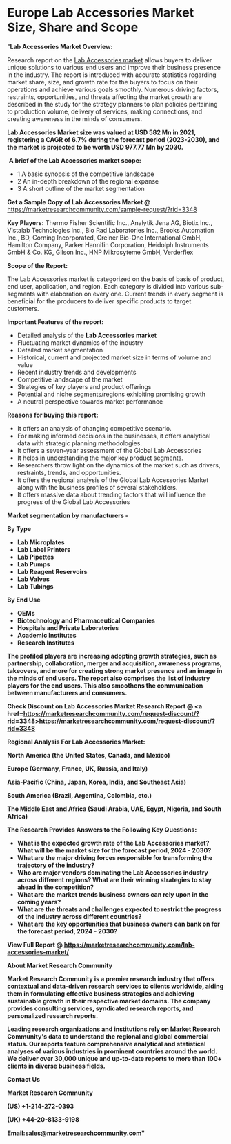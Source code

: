 # Europe Lab Accessories Market Size, Share and Scope
"<strong>Lab Accessories Market Overview:</strong>

Research report on the <a href=https://marketresearchcommunity.com/lab-accessories-market/>Lab Accessories market</a> allows buyers to deliver unique solutions to various end users and improve their business presence in the industry. The report is introduced with accurate statistics regarding market share, size, and growth rate for the buyers to focus on their operations and achieve various goals smoothly. Numerous driving factors, restraints, opportunities, and threats affecting the market growth are described in the study for the strategy planners to plan policies pertaining to production volume, delivery of services, making connections, and creating awareness in the minds of consumers.

<strong>Lab Accessories Market size was valued at USD 582 Mn in 2021, registering a CAGR of 6.7% during the forecast period (2023-2030), and the market is projected to be worth USD 977.77 Mn by 2030.</strong>

 <Strong>A brief of the Lab Accessories market scope:</Strong>
<ul>
 <li>1  A basic synopsis of the competitive landscape</li>
 <li>2  An in-depth breakdown of the regional expanse</li>
 <li>3  A short outline of the market segmentation</li>
</ul>
<strong>Get a Sample Copy of Lab Accessories Market @ </b></strong><a href=https://marketresearchcommunity.com/sample-request/?rid=3348><u>https://marketresearchcommunity.com/sample-request/?rid=3348</u></a>

<strong>Key Players:</strong> 
Thermo Fisher Scientific Inc., Analytik Jena AG, Biotix Inc., Vistalab Technologies Inc., Bio Rad Laboratories Inc., Brooks Automation Inc., BD, Corning Incorporated, Greiner Bio-One International GmbH, Hamilton Company, Parker Hannifin Corporation, Heidolph Instruments GmbH &amp; Co. KG, Gilson Inc., HNP Mikrosyteme GmbH, Verderflex

<strong>Scope of the Report:</strong>

The Lab Accessories market is categorized on the basis of basis of product, end user, application, and region. Each category is divided into various sub-segments with elaboration on every one. Current trends in every segment is beneficial for the producers to deliver specific products to target customers.

<strong><b>Important Features of the report:</b></strong>
<ul>
  <li>Detailed analysis of the <strong><b>Lab Accessories </b></strong><strong><b>market</b></strong></li>
  <li>Fluctuating market dynamics of the industry</li>
  <li>Detailed market segmentation</li>
  <li>Historical, current and projected market size in terms of volume and value</li>
  <li>Recent industry trends and developments</li>
  <li>Competitive landscape of the market</li>
  <li>Strategies of key players and product offerings</li>
  <li>Potential and niche segments/regions exhibiting promising growth</li>
  <li>A neutral perspective towards market performance</li>
</ul>
<strong><b>Reasons for buying this report:</b></strong>
<ul>
  <li>It offers an analysis of changing competitive scenario.</li>
  <li>For making informed decisions in the businesses, it offers analytical data with strategic planning methodologies.</li>
  <li>It offers a seven-year assessment of the Global Lab Accessories</li>
  <li>It helps in understanding the major key product segments.</li>
  <li>Researchers throw light on the dynamics of the market such as drivers, restraints, trends, and opportunities.</li>
  <li>It offers the regional analysis of the Global Lab Accessories Market along with the business profiles of several stakeholders.</li>
  <li>It offers massive data about trending factors that will influence the progress of the Global Lab Accessories</li>
</ul>

<strong>Market segmentation by manufacturers -</strong>


<strong><strong>By Type</strong></h4>
<ul>
 	<li>Lab Microplates</li>
 	<li>Lab Label Printers</li>
 	<li>Lab Pipettes</li>
 	<li>Lab Pumps</li>
 	<li>Lab Reagent Reservoirs</li>
 	<li>Lab Valves</li>
 	<li>Lab Tubings</li>
</ul>
<strong><strong>By End Use</strong></h4>
<ul>
 	<li>OEMs</li>
 	<li>Biotechnology and Pharmaceutical Companies</li>
 	<li>Hospitals and Private Laboratories</li>
 	<li>Academic Institutes</li>
 	<li>Research Institutes</li>
</ul>

The profiled players are increasing adopting growth strategies, such as partnership, collaboration, merger and acquisition, awareness programs, takeovers, and more for creating strong market presence and an image in the minds of end users. The report also comprises the list of industry players for the end users. This also smoothens the communication between manufacturers and consumers.

<strong><b>Check Discount on Lab Accessories Market Research Report @ </b></strong><a href=https://marketresearchcommunity.com/request-discount/?rid=3348><u>https://marketresearchcommunity.com/request-discount/?rid=3348</u></a>

<strong>Regional Analysis For Lab Accessories Market:</strong>

<strong>North America</strong> (the United States, Canada, and Mexico)

<strong>Europe</strong> (Germany, France, UK, Russia, and Italy)

<strong>Asia-Pacific</strong> (China, Japan, Korea, India, and Southeast Asia)

<strong>South America</strong> (Brazil, Argentina, Colombia, etc.)

<strong>The Middle East and Africa</strong> (Saudi Arabia, UAE, Egypt, Nigeria, and South Africa)

<strong>The Research Provides Answers to the Following Key Questions:</strong>
<ul>
 	<li>What is the expected growth rate of the Lab Accessories market? What will be the market size for the forecast period, 2024 - 2030?</li>
 	<li>What are the major driving forces responsible for transforming the trajectory of the industry?</li>
 	<li>Who are major vendors dominating the Lab Accessories industry across different regions? What are their winning strategies to stay ahead in the competition?</li>
 	<li>What are the market trends business owners can rely upon in the coming years?</li>
 	<li>What are the threats and challenges expected to restrict the progress of the industry across different countries?</li>
 	<li>What are the key opportunities that business owners can bank on for the forecast period, 2024 - 2030?</li>
</ul>

<strong>View Full Report @</strong> <a href=https://marketresearchcommunity.com/lab-accessories-market/>https://marketresearchcommunity.com/lab-accessories-market/</a>

<strong>About Market Research Community</strong>

Market Research Community is a premier research industry that offers contextual and data-driven research services to clients worldwide, aiding them in formulating effective business strategies and achieving sustainable growth in their respective market domains. The company provides consulting services, syndicated research reports, and personalized research reports.

Leading research organizations and institutions rely on Market Research Community's data to understand the regional and global commercial status. Our reports feature comprehensive analytical and statistical analyses of various industries in prominent countries around the world. We deliver over 30,000 unique and up-to-date reports to more than 100+ clients in diverse business fields.

<strong>Contact Us</strong>

<strong>Market Research Community</strong>

(US) +1-214-272-0393

(UK) +44-20-8133-9198

<strong>Email:</strong>sales@marketresearchcommunity.com"
